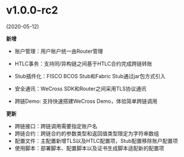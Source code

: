 # v1.0.0-rc2

(2020-05-12)

**新增**

- 账户管理：用户账户统一由Router管理

- HTLC事务：支持同/异构链之间基于HTLC合约完成跨链转账
- Stub插件化：FISCO BCOS Stub和Fabric Stub通过jar包方式引入
- 安全通讯：WeCross SDK和Router之间采用TLS协议通讯
- 跨链Demo: 支持快速搭建WeCross Demo，体验简单跨链调用

**更新**

- 跨链接口：跨链调用需要指定账户名
- 跨链合约：跨链合约的参数类型和返回值类型限定为字符串数组
- 配置文件：主配置新增TLS以及HTLC配置项，Stub配置移除账户配置项
- 使用脚本：部署脚本、配置脚本以及证书生成脚本适配新的配置项